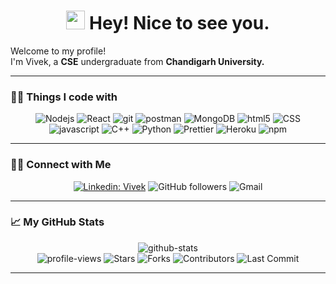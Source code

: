 <div align="center">
    <h1>
        <img src="https://emojis.slackmojis.com/emojis/images/1531849430/4246/blob-sunglasses.gif?1531849430" width="30"/> Hey! Nice to see you.
    </h1>
</div>

<p>Welcome to my profile! 
<br> I'm Vivek, a <b>CSE</b> undergraduate from <b>Chandigarh University.</b> </p>

<hr>
<h3>
    👨‍💻 Things I code with
</h3>
<div align="center">
    <img alt="Nodejs" src="https://img.shields.io/badge/-Nodejs-43853d?style=flat-square&logo=Node.js&logoColor=white" />
    <img alt="React" src="https://img.shields.io/badge/-React-45b8d8?style=flat-square&logo=react&logoColor=white" />
    <img alt="git" src="https://img.shields.io/badge/-Git-F05032?style=flat-square&logo=git&logoColor=white" />
    <img alt="postman" src="https://img.shields.io/badge/-Postman-orange?style=flat-square&logo=postman&logoColor=white" />
    <img alt="MongoDB" src="https://img.shields.io/badge/-MongoDB-13aa52?style=flat-square&logo=mongodb&logoColor=white" />
    <img alt="html5" src="https://img.shields.io/badge/-HTML5-E34F26?style=flat-square&logo=html5&logoColor=white" />
    <img alt="CSS" src="https://img.shields.io/badge/-CSS-yellow?style=flat-square&logo=css3&logoColor=white" />
    <img alt="javascript" src="https://img.shields.io/badge/-JavaScript-blue?style=flat-square&logo=javascript&logoColor=white" />
    <img alt="C++" src="https://img.shields.io/badge/-CPP-darkblue?style=flat-square&logo=cplusplus&logoColor=white" />
    <img alt="Python" src="https://img.shields.io/badge/-Python-darkviolet?style=flat-square&logo=python&logoColor=white" />
    <img alt="Prettier" src="https://img.shields.io/badge/-Prettier-grey?style=flat-square&logo=prettier&logoColor=white" />
    <img alt="Heroku" src="https://img.shields.io/badge/-Heroku-430098?style=flat-square&logo=heroku&logoColor=white" />
    <img alt="npm" src="https://img.shields.io/badge/-NPM-CB3837?style=flat-square&logo=npm&logoColor=white" />
</div>

<hr>
<h3>
    🤝🏻 Connect with Me
</h3>
<div align="center">

  [![Linkedin: Vivek](https://img.shields.io/badge/-Vivek-blue?style=flat-square&logo=Linkedin&logoColor=white&link=https://www.linkedin.com/in/vivekyadav9506115091//)](https://www.linkedin.com/in/anmol098/)
  ![GitHub followers](https://img.shields.io/github/followers/vivek1833?label=Follow&style=social)
  ![Gmail](https://img.shields.io/badge/-Gmail-red?style=flat-square&logo=Gmail&logoColor=white&link=mailto:ironblack138001@gmail.com)

</div>

<hr>
<h3>
    📈 My GitHub Stats
</h3>
<div align=center>
    <img src="https://github-readme-stats.vercel.app/api?username=vivek1833&show_icons=true&theme=radical" alt="github-stats">
    <br>
    <img src="https://komarev.com/ghpvc/?username=vivek1833&color=blueviolet&label=Visitors" alt="profile-views">
    <img alt="Stars" src="https://img.shields.io/github/stars/vivek1833/vivek1833?style=flat-square&labelColor=343b41"/> 
    <img alt="Forks" src="https://img.shields.io/github/forks/vivek1833/vivek1833?style=flat-square&labelColor=343b41"/>
    <img alt="Contributors" src="https://img.shields.io/github/contributors/vivek1833/vivek1833?style=flat-square&labelColor=343b41"/>
    <img alt="Last Commit" src="https://img.shields.io/github/last-commit/vivek1833/vivek1833?style=flat-square&labelColor=343b41"/>  
</div>

<hr>
